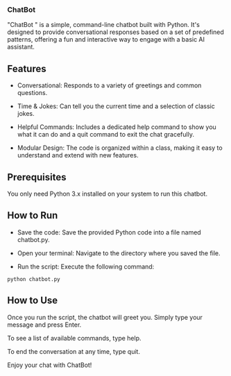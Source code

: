 ### ChatBot 
"ChatBot " is a simple, command-line chatbot built with Python. It's designed to provide conversational responses based on a set of predefined patterns, offering a fun and interactive way to engage with a basic AI assistant.

## Features
* Conversational: Responds to a variety of greetings and common questions.

* Time & Jokes: Can tell you the current time and a selection of classic jokes.

* Helpful Commands: Includes a dedicated help command to show you what it can do and a quit command to exit the chat gracefully.

* Modular Design: The code is organized within a class, making it easy to understand and extend with new features.

## Prerequisites
You only need Python 3.x installed on your system to run this chatbot.

## How to Run
* Save the code: Save the provided Python code into a file named chatbot.py.

* Open your terminal: Navigate to the directory where you saved the file.

* Run the script: Execute the following command:

``python chatbot.py``

## How to Use
Once you run the script, the chatbot will greet you. Simply type your message and press Enter.

To see a list of available commands, type help.

To end the conversation at any time, type quit.

Enjoy your chat with ChatBot!
